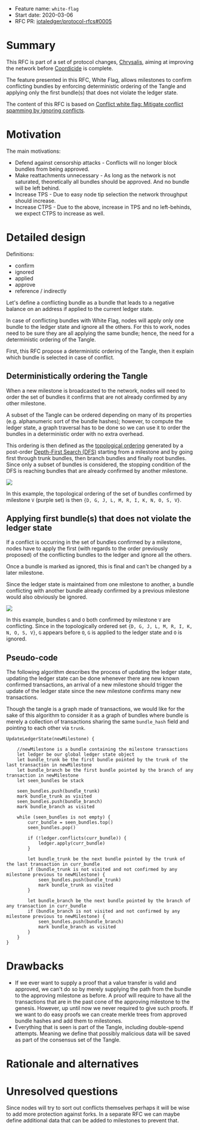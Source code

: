 + Feature name: `white-flag`
+ Start date: 2020-03-06
+ RFC PR: [iotaledger/protocol-rfcs#0005](https://github.com/iotaledger/protocol-rfcs/pull/5)

# Summary

This RFC is part of a set of protocol changes, [Chrysalis](https://roadmap.iota.org/chrysalis), aiming at improving the
network before [Coordicide](https://coordicide.iota.org/) is complete.

The feature presented in this RFC, White Flag, allows milestones to confirm conflicting bundles by enforcing
deterministic ordering of the Tangle and applying only the first bundle(s) that does not violate the ledger state.

The content of this RFC is based on [Conflict white flag: Mitigate conflict spamming by ignoring conflicts](https://iota.cafe/t/conflict-white-flag-mitigate-conflict-spamming-by-ignoring-conflicts/233).

# Motivation

<!-- TODO -->

The main motivations:

- Defend against censorship attacks - Conflicts will no longer block bundles from being approved.
- Make reattachments unnecessary - As long as the network is not saturated, theoretically all bundles should be
approved. And no bundle will be left behind.
- Increase TPS - Due to easy node tip selection the network throughput should increase.
- Increase CTPS - Due to the above, increase in TPS and no left-behinds, we expect CTPS to increase as well.

# Detailed design

<!-- TODO -->

Definitions:
- confirm
- ignored
- applied
- approve
- reference / indirectly

Let's define a conflicting bundle as a bundle that leads to a negative balance on an address if applied to the current
ledger state.

In case of conflicting bundles with White Flag, nodes will apply only one bundle to the ledger state and ignore all the
others. For this to work, nodes need to be sure they are all applying the same bundle; hence, the need for a
deterministic ordering of the Tangle.

First, this RFC propose a deterministic ordering of the Tangle, then it explain which bundle is selected in case of
conflict.

## Deterministically ordering the Tangle

When a new milestone is broadcasted to the network, nodes will need to order the set of bundles it confirms that are
not already confirmed by any other milestone.

A subset of the Tangle can be ordered depending on many of its properties (e.g. alphanumeric sort of the bundle hashes);
however, to compute the ledger state, a graph traversal has to be done so we can use it to order the bundles in a
deterministic order with no extra overhead.

This ordering is then defined as the [topological ordering](https://en.wikipedia.org/wiki/Topological_sorting) generated
by a post-order [Depth-First Search (DFS)](https://en.wikipedia.org/wiki/Depth-first_search) starting from a milestone
and by going first through trunk bundles, then branch bundles and finally root bundles. Since only a subset of bundles
is considered, the stopping condition of the DFS is reaching bundles that are already confirmed by another milestone.

![][Tangle]

In this example, the topological ordering of the set of bundles confirmed by milestone `V` (purple set) is then
`{D, G, J, L, M, R, I, K, N, O, S, V}`.

## Applying first bundle(s) that does not violate the ledger state

If a conflict is occurring in the set of bundles confirmed by a milestone, nodes have to apply the first (with regards
to the order previously proposed) of the conflicting bundles to the ledger and ignore all the others.

Once a bundle is marked as ignored, this is final and can't be changed by a later milestone.

Since the ledger state is maintained from one milestone to another, a bundle conflicting with another bundle already
confirmed by a previous milestone would also obviously be ignored.

![][Tangle-conflict]

In this example, bundles `G` and `O` both confirmed by milestone `V` are conflicting. Since in the topologically ordered
set `{D, G, J, L, M, R, I, K, N, O, S, V}`, `G` appears before `O`, `G` is applied to the ledger state and `O` is
ignored.

## Pseudo-code

The following algorithm describes the process of updating the ledger state, updating the ledger state can be done
whenever there are new known confirmed transactions, an arrival of a new milestone should trigger the update of the
ledger state since the new milestone confirms many new transactions.

Though the tangle is a graph made of transactions, we would like for the sake of this algorithm to consider it as a
graph of bundles where bundle is merely a collection of transactions sharing the same `bundle_hash` field and pointing
to each other via `trunk`.

```
UpdateLedgerState(newMilestone) {
 
    //newMilestone is a bundle containing the milestone transactions
    let ledger be our global ledger state object
    let bundle_trunk be the first bundle pointed by the trunk of the last transaction in newMilestone
    let bundle_branch be the first bundle pointed by the branch of any transaction in newMilestone
    let seen_bundles be stack

    seen_bundles.push(bundle_trunk)
    mark bundle_trunk as visited
    seen_bundles.push(bundle_branch)
    mark bundle_branch as visited

    while (seen_bundles is not empty) {
        curr_bundle = seen_bundles.top()
        seen_bundles.pop()

        if (!ledger.conflicts(curr_bundle)) {
            ledger.apply(curr_bundle)
        }

        let bundle_trunk be the next bundle pointed by the trunk of the last transaction in curr_bundle
        if (bundle_trunk is not visited and not confirmed by any milestone previous to newMilestone) {
            seen_bundles.push(bundle_trunk)
            mark bundle_trunk as visited
        }

        let bundle_branch be the next bundle pointed by the branch of any transaction in curr_bundle
        if (bundle_branch is not visited and not confirmed by any milestone previous to newMilestone) {
            seen_bundles.push(bundle_branch)
            mark bundle_branch as visited
        }
    }
}
```

# Drawbacks

<!-- TODO -->

- If we ever want to supply a proof that a value transfer is valid and approved, we can't do so by merely supplying the
path from the bundle to the approving milestone as before. A proof will require to have all the transactions that are in
the past cone of the approving milestone to the genesis. However, up until now we never required to give such proofs.
If we want to do easy proofs we can create merkle trees from approved bundle hashes and add them to milestones.
- Everything that is seen is part of the Tangle, including double-spend attempts. Meaning we define that possibly
malicious data will be saved as part of the consensus set of the Tangle.

# Rationale and alternatives

<!-- TODO -->

# Unresolved questions

<!-- TODO -->

Since nodes will try to sort out conflicts themselves perhaps it will be wise to add more protection against forks.
In a separate RFC we can maybe define additional data that can be added to milestones to prevent that.

[Tangle]: img/tangle.svg
[Tangle-conflict]: img/tangle-conflict.svg
